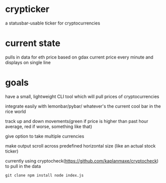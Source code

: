 # crypticker
a statusbar-usable ticker for cryptocurrencies

# current state
pulls in data for eth price based on gdax current price every minute and displays on single line

# goals
have a small, lightweight CLI tool which will pull prices of cryptocurrencies

integrate easily with lemonbar/pybar/ whatever's the current cool bar in the rice world

track up and down movements(green if price is higher than past hour average, red if worse, something like that)

give option to take multiple currencies

make output scroll across predefined horizontal size (like an actual stock ticker)

currently using cryptocheck(https://github.com/kaplanmaxe/cryptocheck) to pull in the data

`git clone
npm install
node index.js
`
